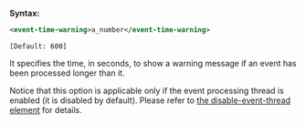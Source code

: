 **Syntax:**

```xml
<event-time-warning>a_number</event-time-warning>
```

`[Default: 600]`

It specifies the time, in seconds, to show a warning message if an event
has been processed longer than it.

Notice that this option is applicable only if the event processing
thread is enabled (it is disabled by default). Please refer to [the disable-event-thread element]({{site.baseUrl}}/zk_config_ref/The_system-config_Element/The_disable-event-thread_Element)
for details.


